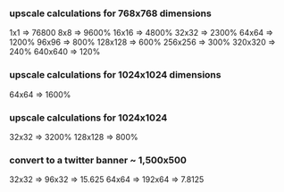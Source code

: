 


### upscale calculations for 768x768 dimensions
1x1 => 76800
8x8 => 9600%
16x16 => 4800%
32x32 => 2300%
64x64 => 1200%
96x96 => 800%
128x128 => 600%
256x256 => 300%
320x320 => 240%
640x640 => 120%

### upscale calculations for 1024x1024 dimensions
64x64 => 1600%

### upscale calculations for 1024x1024
32x32 => 3200%
128x128 => 800%

### convert to a twitter banner ~ 1,500x500
32x32 => 96x32 => 15.625
64x64 => 192x64 => 7.8125